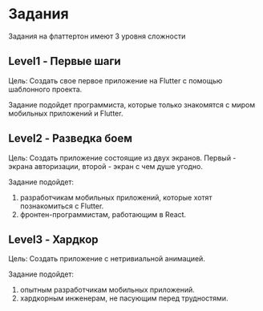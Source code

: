 # Задания
Задания на флаттертон имеют 3 уровня сложности

## Level1 - Первые шаги
Цель: Создать свое первое приложение на Flutter с помощью шаблонного проекта.

Задание подойдет программиста, которые только знакомятся с миром мобильных приложений и Flutter.

## Level2 - Разведка боем
Цель: Создать приложение состоящие из двух экранов. Первый - экрана авторизации, второй - экран с чем душе угодно.

Задание подойдет:
1. разработчикам мобильных приложений, которые хотят познакомиться с Flutter.
2. фронтен-программистам, работающим в React.

## Level3 - Хардкор
Цель: Создать приложение с нетривиальной анимацией.

Задание подойдет:
1. опытным разработчикам мобильных приложений.
2. хардкорным инженерам, не пасующим перед трудностями.
